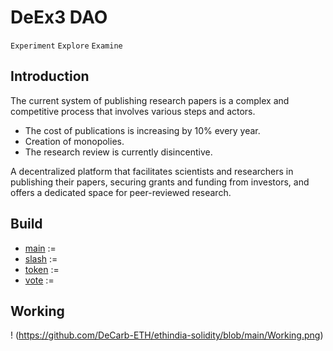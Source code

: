 # **DeEx3 DAO**
``Experiment`` ``Explore`` ``Examine``
## Introduction
The current system of publishing research papers is a complex and competitive process that involves various steps and actors.
- The cost of publications is increasing by 10% every year.
- Creation of monopolies.
- The research review is currently disincentive.

A decentralized platform that facilitates scientists and researchers in publishing their papers, securing grants and funding from investors, and offers a dedicated space for peer-reviewed research.
## Build
- [main](https://github.com/DeCarb-ETH/ethindia-solidity/blob/main/main.sol) := 
- [slash](https://github.com/DeCarb-ETH/ethindia-solidity/blob/main/slash.sol) :=
- [token](https://github.com/DeCarb-ETH/ethindia-solidity/blob/main/token.sol) :=
- [vote](https://github.com/DeCarb-ETH/ethindia-solidity/blob/main/vote.sol) :=

## Working
! (https://github.com/DeCarb-ETH/ethindia-solidity/blob/main/Working.png)



